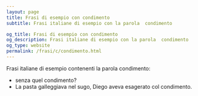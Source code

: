```yaml
---
layout: page
title: Frasi di esempio con condimento 
subtitle: Frasi italiane di esempio con la parola  condimento

og_title: Frasi di esempio con condimento 
og_description: Frasi italiane di esempio con la parola  condimento
og_type: website
permalink: /frasi/c/condimento.html
---
```


Frasi italiane di esempio contenenti la parola condimento:


- senza quel condimento?
- La pasta galleggiava nel sugo, Diego aveva esagerato col condimento.
